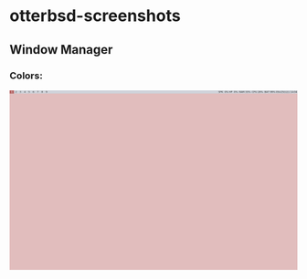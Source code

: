 # otterbsd-screenshots

## Window Manager

### Colors:

![Red](https://github.com/otterbutions/otterbsd-screenshots/blob/main/wm-screenshots/red.png?raw=true)
